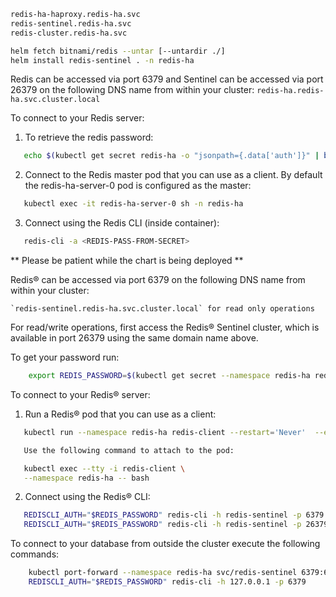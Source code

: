 ```bash
redis-ha-haproxy.redis-ha.svc
redis-sentinel.redis-ha.svc
redis-cluster.redis-ha.svc
```

```bash
helm fetch bitnami/redis --untar [--untardir ./]
helm install redis-sentinel . -n redis-ha
```
Redis can be accessed via port 6379 and Sentinel can be accessed via port 26379 on the following DNS name from within your cluster:
`redis-ha.redis-ha.svc.cluster.local`

To connect to your Redis server:
1. To retrieve the redis password:
```bash
   echo $(kubectl get secret redis-ha -o "jsonpath={.data['auth']}" | base64 --decode)
```
2. Connect to the Redis master pod that you can use as a client. By default the redis-ha-server-0 pod is configured as the master:
```bash
   kubectl exec -it redis-ha-server-0 sh -n redis-ha
```

3. Connect using the Redis CLI (inside container):
```bash
   redis-cli -a <REDIS-PASS-FROM-SECRET>
```




** Please be patient while the chart is being deployed **

Redis&reg; can be accessed via port 6379 on the following DNS name from within your cluster:

    `redis-sentinel.redis-ha.svc.cluster.local` for read only operations

For read/write operations, first access the Redis&reg; Sentinel cluster, which is available in port 26379 using the same domain name above.



To get your password run:

```bash
    export REDIS_PASSWORD=$(kubectl get secret --namespace redis-ha redis-ha-passwd -o jsonpath="{.data.redis-password}" | base64 -d)
```

To connect to your Redis&reg; server:

1. Run a Redis&reg; pod that you can use as a client:

```bash
   kubectl run --namespace redis-ha redis-client --restart='Never'  --env REDIS_PASSWORD=$REDIS_PASSWORD  --image docker.io/bitnami/redis:7.0.7-debian-11-r9 --command -- sleep infinity

   Use the following command to attach to the pod:

   kubectl exec --tty -i redis-client \
   --namespace redis-ha -- bash
```

2. Connect using the Redis&reg; CLI:

```bash
   REDISCLI_AUTH="$REDIS_PASSWORD" redis-cli -h redis-sentinel -p 6379 # Read only operations
   REDISCLI_AUTH="$REDIS_PASSWORD" redis-cli -h redis-sentinel -p 26379 # Sentinel access
```

To connect to your database from outside the cluster execute the following commands:

```bash
    kubectl port-forward --namespace redis-ha svc/redis-sentinel 6379:6379 &
    REDISCLI_AUTH="$REDIS_PASSWORD" redis-cli -h 127.0.0.1 -p 6379
```
